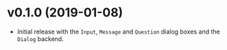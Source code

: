 # v0.1.0 (2019-01-08)
- Initial release with the `Input`, `Message` and `Question` dialog boxes and
  the `Dialog` backend.

